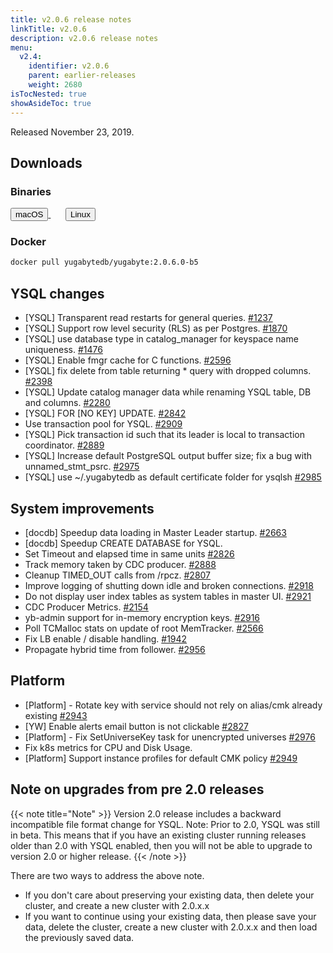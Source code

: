 ```yaml
---
title: v2.0.6 release notes
linkTitle: v2.0.6
description: v2.0.6 release notes
menu:
  v2.4:
    identifier: v2.0.6
    parent: earlier-releases
    weight: 2680
isTocNested: true
showAsideToc: true
---
```


Released November 23, 2019.

## Downloads

### Binaries

<a class="download-binary-link" href="https://downloads.yugabyte.com/yugabyte-2.0.6.0-darwin.tar.gz">
  <button>
    <i class="fab fa-apple"></i><span class="download-text">macOS</span>
  </button>
</a>
&nbsp; &nbsp; &nbsp; 
<a class="download-binary-link" href="https://downloads.yugabyte.com/yugabyte-2.0.6.0-linux.tar.gz">
  <button>
    <i class="fab fa-linux"></i><span class="download-text">Linux</span>
  </button>
</a>
<br />

### Docker

```sh
docker pull yugabytedb/yugabyte:2.0.6.0-b5
```

## YSQL changes
* [YSQL] Transparent read restarts for general queries. [#1237](https://github.com/yugabyte/yugabyte-db/issues/1237)
* [YSQL] Support row level security (RLS) as per Postgres. [#1870](https://github.com/yugabyte/yugabyte-db/issues/1870)
* [YSQL] use database type in catalog_manager for keyspace name uniqueness. [#1476](https://github.com/yugabyte/yugabyte-db/issues/1476)
* [YSQL] Enable fmgr cache for C functions. [#2596](https://github.com/yugabyte/yugabyte-db/issues/2596)
* [YSQL] fix delete from table returning * query with dropped columns. [#2398](https://github.com/yugabyte/yugabyte-db/issues/2398)
* [YSQL] Update catalog manager data while renaming YSQL table, DB and columns. [#2280](https://github.com/yugabyte/yugabyte-db/issues/2280)
* [YSQL] FOR [NO KEY] UPDATE. [#2842](https://github.com/yugabyte/yugabyte-db/issues/2842)
* Use transaction pool for YSQL. [#2909](https://github.com/yugabyte/yugabyte-db/issues/2909)
* [YSQL] Pick transaction id such that its leader is local to transaction coordinator. [#2889](https://github.com/yugabyte/yugabyte-db/issues/2889)
* [YSQL] Increase default PostgreSQL output buffer size; fix a bug with unnamed_stmt_psrc. [#2975](https://github.com/yugabyte/yugabyte-db/issues/2975)
* [YSQL] use ~/.yugabytedb as default certificate folder for ysqlsh [#2985](https://github.com/yugabyte/yugabyte-db/issues/2985)

## System improvements
* [docdb] Speedup data loading in Master Leader startup. [#2663](https://github.com/yugabyte/yugabyte-db/issues/2663)
* [docdb] Speedup CREATE DATABASE for YSQL.
* Set Timeout and elapsed time in same units [#2826](https://github.com/yugabyte/yugabyte-db/issues/2826)
* Track memory taken by CDC producer. [#2888](https://github.com/yugabyte/yugabyte-db/issues/2888)
* Cleanup TIMED_OUT calls from /rpcz. [#2807](https://github.com/yugabyte/yugabyte-db/issues/2807)
* Improve logging of shutting down idle and broken connections. [#2918](https://github.com/yugabyte/yugabyte-db/issues/2918)
* Do not display user index tables as system tables in master UI. [#2921](https://github.com/yugabyte/yugabyte-db/issues/2921)
* CDC Producer Metrics. [#2154](https://github.com/yugabyte/yugabyte-db/issues/2954)
* yb-admin support for in-memory encryption keys. [#2916](https://github.com/yugabyte/yugabyte-db/issues/2916)
* Poll TCMalloc stats on update of root MemTracker. [#2566](https://github.com/yugabyte/yugabyte-db/issues/2566)
* Fix LB enable / disable handling. [#1942](https://github.com/yugabyte/yugabyte-db/issues/1942)
* Propagate hybrid time from follower. [#2956](https://github.com/yugabyte/yugabyte-db/issues/2956)

## Platform
* [Platform] - Rotate key with service should not rely on alias/cmk already existing [#2943](https://github.com/yugabyte/yugabyte-db/issues/2943)
* [YW] Enable alerts email button is not clickable [#2827](https://github.com/yugabyte/yugabyte-db/issues/2827)
* [Platform] - Fix SetUniverseKey task for unencrypted universes [#2976](https://github.com/yugabyte/yugabyte-db/issues/2976)
* Fix k8s metrics for CPU and Disk Usage.
* [Platform] Support instance profiles for default CMK policy [#2949](https://github.com/yugabyte/yugabyte-db/issues/2949)


## Note on upgrades from pre 2.0 releases

{{< note title="Note" >}}
Version 2.0 release includes a backward incompatible file format change for YSQL. Note: Prior to 2.0, YSQL was still in beta. This means that if you have an existing cluster running releases older than 2.0 with YSQL enabled, then you will not be able to upgrade to version 2.0 or higher release.
{{< /note >}}

There are two ways to address the above note.

* If you don't care about preserving your existing data, then delete your cluster, and create a new
  cluster with 2.0.x.x
* If you want to continue using your existing data, then please save your data,
  delete the cluster, create a new cluster with 2.0.x.x and then load the previously saved data.



